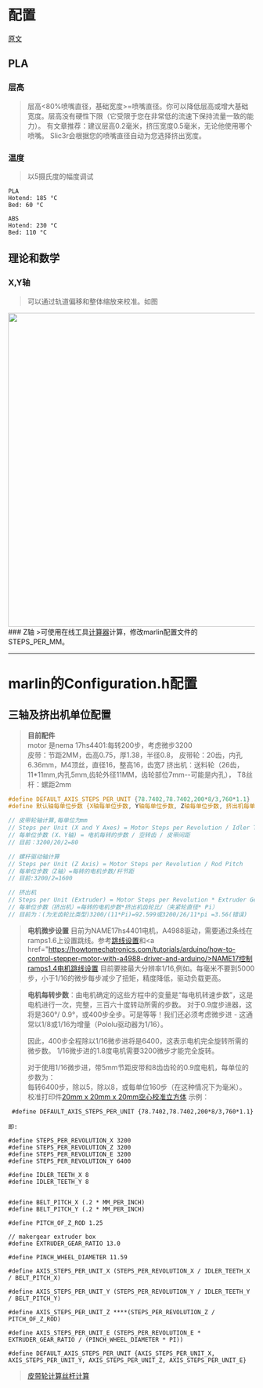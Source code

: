 # 配置

<a href='https://reprap.org/wiki/Calibration'>原文</a>

## PLA
### 层高
> 层高<80%喷嘴直径，基础宽度>=喷嘴直径。你可以降低层高或增大基础宽度。层高没有硬性下限（它受限于您在非常低的流速下保持流量一致的能力）。
> 有文章推荐：建议层高0.2毫米，挤压宽度0.5毫米，无论他使用哪个喷嘴。
> Slic3r会根据您的喷嘴直径自动为您选择挤出宽度。

### 温度
> 以5摄氏度的幅度调试
> 
```
PLA
Hotend: 185 °C
Bed: 60 °C

ABS
Hotend: 230 °C
Bed: 110 °C
```

## 理论和数学
### X,Y轴
>可以通过轨道偏移和整体缩放来校准。如图<br/>
<img width='640px' src='https://reprap.org/mediawiki/images/0/0f/RepRap_Calibration_Frame_Drawing.png'>
### Z轴
>可使用在线工具<a href='https://www.prusaprinters.org/calculator/'>计算器</a>计算，修改marlin配置文件的STEPS_PER_MM。

----

# marlin的Configuration.h配置

## 三轴及挤出机单位配置
> **目前配件**<br/>
> motor 是nema 17hs4401:每转200步，考虑微步3200<br/>
> 皮带：节距2MM，齿高0.75，厚1.38，半径0.8，
> 皮带轮：20齿，内孔6.36mm，M4顶丝，直径16，整高16，齿宽7
> 挤出机：送料轮（26齿，11*11mm,内孔5mm,齿轮外径11MM，齿轮部位7mm--可能是内孔），
> T8丝杆：螺距2mm
``` c++
#define DEFAULT_AXIS_STEPS_PER_UNIT {78.7402,78.7402,200*8/3,760*1.1}
#define 默认轴每单位步数 {X轴每单位步数, Y轴每单位步数, Z轴每单位步数, 挤出机每单位步数}

// 皮带轮轴计算,每单位为mm
// Steps per Unit (X and Y Axes) = Motor Steps per Revolution / Idler Teeth / Belt Pitch
// 每单位步数 (X、Y轴) = 电机每转的步数 / 空转齿 / 皮带间距
// 目前：3200/20/2=80

// 螺杆驱动轴计算
// Steps per Unit (Z Axis) = Motor Steps per Revolution / Rod Pitch
// 每单位步数（Z轴）=每转的电机步数/杆节距
// 目前:3200/2=1600

// 挤出机
// Steps per Unit (Extruder) = Motor Steps per Revolution * Extruder Gear Ratio / (Pinch Wheel Diameter * Pi)
// 每单位步数（挤出机）=每转的电机步数*挤出机齿轮比/（夹紧轮直径* Pi）
// 目前为：(为无齿轮比类型)3200/(11*Pi)=92.599或3200/26/11*pi =3.56(错误)
```

> **电机微步设置**
> 目前为NAME17hs4401电机，A4988驱动，需要通过条线在ramps1.6上设置跳线。参考<a href='https://reprap.org/wiki/RAMPS_1.4'>跳线设置</a>和<a href="https://howtomechatronics.com/tutorials/arduino/how-to-control-stepper-motor-with-a4988-driver-and-arduino/>NAME17控制</a><br/>
> <a href='http://3d.robbroek.nl/?p=98'>ramps1.4电机跳线设置</a>
> 目前要接最大分辨率1/16,例如。每毫米不要到5000步，小于1/16的微步每步减少了扭矩，精度降低，驱动负载更高。

> **电机每转步数**：由电机确定的这些方程中的变量是“每电机转速步数”，这是电机进行一次，完整，三百六十度转动所需的步数。
> 对于0.9度步进器，这将是360°/ 0.9°，或400步全步。可是等等！我们还必须考虑微步进 - 这通常以1/8或1/16为增量（Pololu驱动器为1/16）。<br/>
> 
> 因此，400步全程除以1/16微步进将是6400，这表示电机完全旋转所需的微步数。
> 1/16微步进的1.8度电机需要3200微步才能完全旋转。<br/>
> 
> 对于使用1/16微步进，带5mm节距皮带和8齿齿轮的0.9度电机，每单位的步数为：<br/>
> 每转6400步，除以5，除以8，或每单位160步（在这种情况下为毫米）。
> 校准打印件<a href='https://www.matterhackers.com/downloads/AMIfv95Oi1e_KxgpHR5qvGg0uD4sYAWjOH1Hy34erMHY8gQuGkSRoG9xV_XUHXXRmoaR7eGEYvXP8fm4q3_ztNrx0kXYirx9TN9DbPcqoHbURFFGKXwlsKBc_QZTitSYUSmmvXmb-53Lr3Ah6EIgMvVZroW4DZZDYH1lLI_g08NYPJrhIrI3Kvc'>20mm x 20mm x 20mm空心校准立方体</a>
示例：
```
 #define DEFAULT_AXIS_STEPS_PER_UNIT {78.7402,78.7402,200*8/3,760*1.1}

即:

#define STEPS_PER_REVOLUTION_X 3200
#define STEPS_PER_REVOLUTION_Z 3200
#define STEPS_PER_REVOLUTION_E 3200
#define STEPS_PER_REVOLUTION_Y 6400

#define IDLER_TEETH_X 8
#define IDLER_TEETH_Y 8


#define BELT_PITCH_X (.2 * MM_PER_INCH)
#define BELT_PITCH_Y (.2 * MM_PER_INCH)

#define PITCH_OF_Z_ROD 1.25

// makergear extruder box
#define EXTRUDER_GEAR_RATIO 13.0

#define PINCH_WHEEL_DIAMETER 11.59

#define AXIS_STEPS_PER_UNIT_X (STEPS_PER_REVOLUTION_X / IDLER_TEETH_X / BELT_PITCH_X)

#define AXIS_STEPS_PER_UNIT_Y (STEPS_PER_REVOLUTION_Y / IDLER_TEETH_Y / BELT_PITCH_Y)

#define AXIS_STEPS_PER_UNIT_Z ****(STEPS_PER_REVOLUTION_Z / PITCH_OF_Z_ROD)

#define AXIS_STEPS_PER_UNIT_E (STEPS_PER_REVOLUTION_E * EXTRUDER_GEAR_RATIO / (PINCH_WHEEL_DIAMETER * PI))

#define DEFAULT_AXIS_STEPS_PER_UNIT {AXIS_STEPS_PER_UNIT_X, AXIS_STEPS_PER_UNIT_Y, AXIS_STEPS_PER_UNIT_Z, AXIS_STEPS_PER_UNIT_E}
```
><a href="http://calculator.josefprusa.cz/#MotorStuffSPMB">皮带轮计算</a><a href='http://calculator.josefprusa.cz/#MotorStuffSPML'>丝杆计算</a>